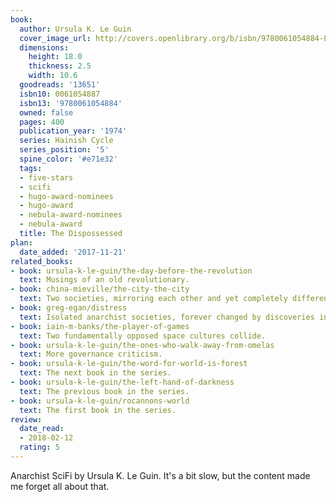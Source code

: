 ```yaml
---
book:
  author: Ursula K. Le Guin
  cover_image_url: http://covers.openlibrary.org/b/isbn/9780061054884-L.jpg
  dimensions:
    height: 18.0
    thickness: 2.5
    width: 10.6
  goodreads: '13651'
  isbn10: 0061054887
  isbn13: '9780061054884'
  owned: false
  pages: 400
  publication_year: '1974'
  series: Hainish Cycle
  series_position: '5'
  spine_color: '#e71e32'
  tags:
  - five-stars
  - scifi
  - hugo-award-nominees
  - hugo-award
  - nebula-award-nominees
  - nebula-award
  title: The Dispossessed
plan:
  date_added: '2017-11-21'
related_books:
- book: ursula-k-le-guin/the-day-before-the-revolution
  text: Musings of an old revolutionary.
- book: china-mieville/the-city-the-city
  text: Two societies, mirroring each other and yet completely different.
- book: greg-egan/distress
  text: Isolated anarchist societies, forever changed by discoveries in physics.
- book: iain-m-banks/the-player-of-games
  text: Two fundamentally opposed space cultures collide.
- book: ursula-k-le-guin/the-ones-who-walk-away-from-omelas
  text: More governance criticism.
- book: ursula-k-le-guin/the-word-for-world-is-forest
  text: The next book in the series.
- book: ursula-k-le-guin/the-left-hand-of-darkness
  text: The previous book in the series.
- book: ursula-k-le-guin/rocannons-world
  text: The first book in the series.
review:
  date_read:
  - 2018-02-12
  rating: 5
---
```


Anarchist SciFi by Ursula K. Le Guin. It's a bit slow, but the content made me forget all about that.
